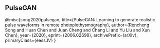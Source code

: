 ## PulseGAN





@misc{song2020pulsegan,
      title={PulseGAN: Learning to generate realistic pulse waveforms in remote photoplethysmography}, 
      author={Rencheng Song and Huan Chen and Juan Cheng and Chang Li and Yu Liu and Xun Chen},
      year={2020},
      eprint={2006.02699},
      archivePrefix={arXiv},
      primaryClass={eess.IV}
}
